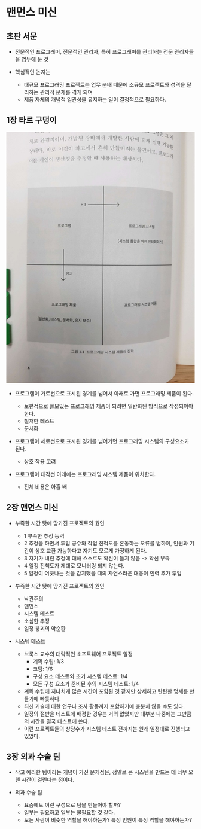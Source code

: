 # 맨먼스 미신

## 초판 서문

- 전문적인 프로그래머, 전문적인 관리자, 특히 프로그래머를 관리하는 전문 관리자들을 염두에 둔 것

- 핵심적인 논지는
  - 대규모 프로그래밍 프로젝트는 업무 분배 때문에 소규모 프로젝트와 성격을 달리하는 관리적 문제를 겪게 되며
  - 제품 자체의 개념적 일관성을 유지하는 일이 결정적으로 필요하다.

## 1장 타르 구덩이

![프로그래밍 시스템 제품의 진화](./man-month-001.jpg)

- 프로그램이 가로선으로 표시된 경계를 넘어서 아래로 가면 프로그래밍 제품이 된다.
  - 보편적으로 쓸모있는 프로그래밍 제품이 되려면 일반화된 방식으로 작성되어야 한다.
  - 철저한 테스트
  - 문서화

- 프로그램이 세로선으로 표시된 경게를 넘어가면 프로그래밍 시스템의 구성요소가 된다.
  - 상호 작용 고려

- 프로그램이 대각선 아래에는 프로그래밍 시스템 제품이 위치한다.
  - 전체 비용은 아홉 배

## 2장 맨먼스 미신

- 부족한 시간 탓에 망가진 프로젝트의 원인
  - 1 부족한 추정 능력
  - 2 추정을 하면서 투입 공수와 작업 진척도를 혼동하는 오류를 범하여, 인원과 기간이 상호 교환 가능하다고 자기도 모르게 가정하게 된다.
  - 3 자기가 내린 추정에 대해 스스로도 확신이 들지 않음 -> 확신 부족
  - 4 일정 진척도가 제대로 모니터링 되지 않는다.
  - 5 일정이 어긋나는 것을 감지했을 때의 자연스러운 대응이 인력 추가 투입

- 부족한 시간 탓에 망가진 프로젝트의 원인
  - 낙관주의
  - 맨먼스
  - 시스템 테스트
  - 소심한 추정
  - 일정 붕괴의 악순환

- 시스템 테스트
  - 브룩스 교수의 대략적인 소프트웨어 프로젝트 일정
    - 계획 수립: 1/3
    - 코팅: 1/6
    - 구성 요소 테스트와 초기 시스템 테스트: 1/4
    - 모든 구성 요소가 준비된 후의 시스템 테스트: 1/4
  - 계획 수립에 지나치게 많은 시간이 포함된 것 같지만 상세하고 탄탄한 명세를 만들기에 빠듯하다.
  - 최신 기술에 대한 연구나 조사 활동까지 포함하기에 충분치 않을 수도 있다.
  - 일정의 절반을 테스트에 배정한 경우는 거의 없었지만 대부분 나중에는 그만큼의 시간을 결국 테스트에 쓴다.
  - 이런 프로젝트들의 상당수가 시스템 테스트 전까지는 원래 일정대로 진행되고 있었다.

## 3장 외과 수술 팀

- 작고 예리한 팀이라는 개념이 가진 문제점은, 정말로 큰 시스템을 만드는 데 너무 오랜 시간이 걸린다는 점이다.

- 외과 수술 팀
  - 요즘에도 이런 구성으로 팀을 만들어야 할까?
  - 일부는 필요하고 일부는 불필요할 것 같다.
  - 모든 사람이 비슷한 역할을 해야하는가? 특정 인원이 특정 역할을 해야하는가?
